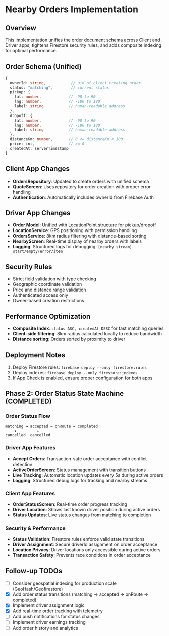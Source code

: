 # Nearby Orders Implementation

## Overview
This implementation unifies the order document schema across Client and Driver apps, tightens Firestore security rules, and adds composite indexing for optimal performance.

## Order Schema (Unified)
```typescript
{
  ownerId: string,           // uid of client creating order
  status: "matching",        // current status
  pickup: {
    lat: number,            // -90 to 90
    lng: number,            // -180 to 180  
    label: string           // human-readable address
  },
  dropoff: {
    lat: number,            // -90 to 90
    lng: number,            // -180 to 180
    label: string           // human-readable address
  },
  distanceKm: number,       // 0 <= distanceKm < 100
  price: int,               // >= 0
  createdAt: serverTimestamp
}
```

## Client App Changes
- **OrdersRepository**: Updated to create orders with unified schema
- **QuoteScreen**: Uses repository for order creation with proper error handling
- **Authentication**: Automatically includes ownerId from Firebase Auth

## Driver App Changes  
- **Order Model**: Unified with LocationPoint structure for pickup/dropoff
- **LocationService**: GPS positioning with permission handling
- **OrdersService**: 8km radius filtering with distance-based sorting
- **NearbyScreen**: Real-time display of nearby orders with labels
- **Logging**: Structured logs for debugging: `[nearby_stream] start/empty/error/item`

## Security Rules
- Strict field validation with type checking
- Geographic coordinate validation
- Price and distance range validation  
- Authenticated access only
- Owner-based creation restrictions

## Performance Optimization
- **Composite Index**: `status ASC, createdAt DESC` for fast matching queries
- **Client-side filtering**: 8km radius calculated locally to reduce bandwidth
- **Distance sorting**: Orders sorted by proximity to driver

## Deployment Notes
1. Deploy Firestore rules: `firebase deploy --only firestore:rules`
2. Deploy indexes: `firebase deploy --only firestore:indexes`
3. If App Check is enabled, ensure proper configuration for both apps

## Phase 2: Order Status State Machine (COMPLETED)

### Order Status Flow
```
matching → accepted → onRoute → completed
    ↓         ↓
cancelled  cancelled
```

### Driver App Features
- **Accept Orders**: Transaction-safe order acceptance with conflict detection
- **ActiveOrderScreen**: Status management with transition buttons
- **Live Tracking**: Automatic location updates every 5s during active orders
- **Logging**: Structured debug logs for tracking and nearby streams

### Client App Features  
- **OrderStatusScreen**: Real-time order progress tracking
- **Driver Location**: Shows last known driver position during active orders
- **Status Updates**: Live status changes from matching to completion

### Security & Performance
- **Status Validation**: Firestore rules enforce valid state transitions
- **Driver Assignment**: Secure driverId assignment on order acceptance
- **Location Privacy**: Driver locations only accessible during active orders
- **Transaction Safety**: Prevents race conditions in order acceptance

## Follow-up TODOs
- [ ] Consider geospatial indexing for production scale (GeoHash/Geofirestore)
- [x] Add order status transitions (matching → accepted → onRoute → completed)
- [x] Implement driver assignment logic  
- [x] Add real-time order tracking with telemetry
- [ ] Add push notifications for status changes
- [ ] Implement driver earnings tracking
- [ ] Add order history and analytics
